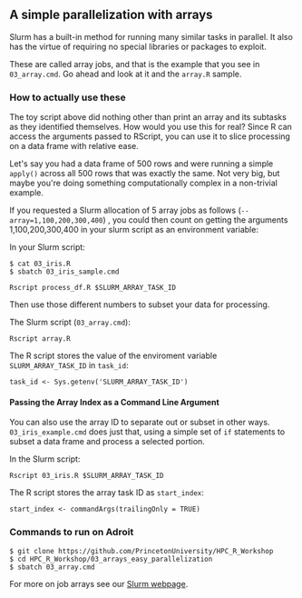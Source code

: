 ## A simple parallelization with arrays

Slurm has a built-in method for running many similar tasks in parallel.
It also has the virtue of requiring no special libraries or packages
to exploit.

These are called array jobs, and that is the example that you see in `03_array.cmd`.
Go ahead and look at it and the `array.R` sample.

### How to actually use these

The toy script above did nothing other than print an array and its subtasks as 
they identified themselves. How would you use this for real? Since R can access
the arguments passed to RScript, you can use it to slice processing on a data frame
with relative ease.

Let's say you had a data frame of 500 rows and were running a simple `apply()` across
all 500 rows that was exactly the same. Not very big, but maybe you're doing something
computationally complex in a non-trivial example.

If you requested a Slurm allocation of 5 array jobs as follows (`--array=1,100,200,300,400`)
, you could then count on getting the
arguments 1,100,200,300,400 in your slurm script as an environment variable:

In your Slurm script:

```
$ cat 03_iris.R
$ sbatch 03_iris_sample.cmd
```

```shell
Rscript process_df.R $SLURM_ARRAY_TASK_ID
```
Then use those different numbers to subset your data for processing.

The Slurm script (`03_array.cmd`):

```
Rscript array.R
```

The R script stores the value of the enviroment variable `SLURM_ARRAY_TASK_ID` in `task_id`:

```
task_id <- Sys.getenv('SLURM_ARRAY_TASK_ID')
```

#### Passing the Array Index as a Command Line Argument

You can also use the array ID to separate out or subset in other ways. `03_iris_example.cmd` does just that,
using a simple set of `if` statements to subset a data frame and process a selected portion.

In the Slurm script:

```
Rscript 03_iris.R $SLURM_ARRAY_TASK_ID
```

The R script stores the array task ID as `start_index`:

```
start_index <- commandArgs(trailingOnly = TRUE)
```

### Commands to run on Adroit

```
$ git clone https://github.com/PrincetonUniversity/HPC_R_Workshop
$ cd HPC_R_Workshop/03_arrays_easy_parallelization
$ sbatch 03_array.cmd
```

For more on job arrays see our [Slurm webpage](https://researchcomputing.princeton.edu/support/knowledge-base/slurm#arrays).
